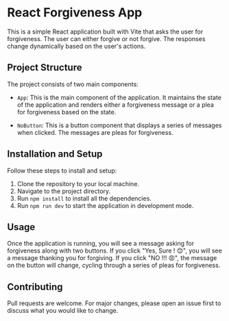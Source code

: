 # React Forgiveness App

This is a simple React application built with Vite that asks the user for forgiveness. The user can either forgive or not forgive. The responses change dynamically based on the user's actions.

## Project Structure

The project consists of two main components:

- `App`: This is the main component of the application. It maintains the state of the application and renders either a forgiveness message or a plea for forgiveness based on the state.

- `NoButton`: This is a button component that displays a series of messages when clicked. The messages are pleas for forgiveness.

## Installation and Setup

Follow these steps to install and setup:

1. Clone the repository to your local machine.
2. Navigate to the project directory.
3. Run `npm install` to install all the dependencies.
4. Run `npm run dev` to start the application in development mode.

## Usage

Once the application is running, you will see a message asking for forgiveness along with two buttons. If you click "Yes, Sure ! 😊", you will see a message thanking you for forgiving. If you click "NO !!! 😡", the message on the button will change, cycling through a series of pleas for forgiveness.

## Contributing

Pull requests are welcome. For major changes, please open an issue first to discuss what you would like to change.


